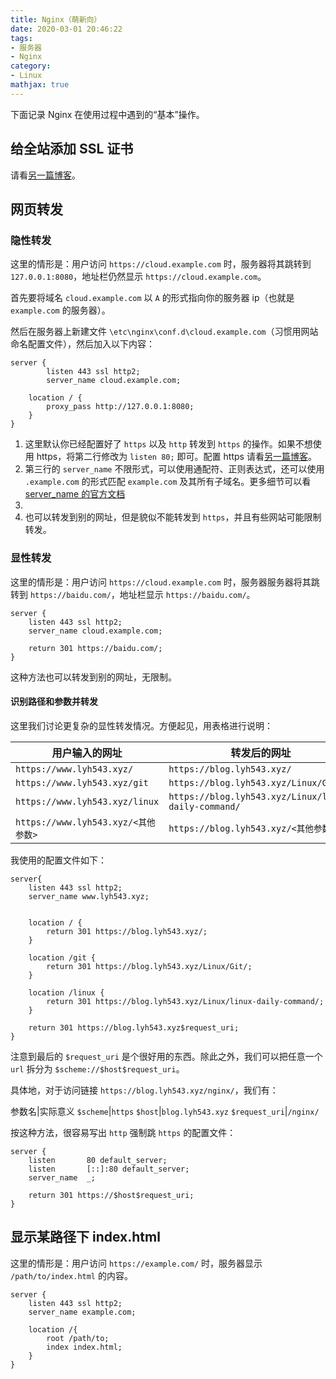 ```yaml
---
title: Nginx（萌新向）
date: 2020-03-01 20:46:22
tags:
- 服务器
- Nginx
category:
- Linux
mathjax: true
---
```


下面记录 Nginx 在使用过程中遇到的“基本”操作。

## 给全站添加 SSL 证书

请看[另一篇博客](../build-https-sites-with-nginx/)。

## 网页转发

### 隐性转发

这里的情形是：用户访问 `https://cloud.example.com` 时，服务器将其跳转到 `127.0.0.1:8080`，地址栏仍然显示 `https://cloud.example.com`。

首先要将域名 `cloud.example.com` 以 `A` 的形式指向你的服务器 ip（也就是 `example.com` 的服务器）。

然后在服务器上新建文件 `\etc\nginx\conf.d\cloud.example.com`（习惯用网站命名配置文件），然后加入以下内容：

```nginx
server {
        listen 443 ssl http2;
        server_name cloud.example.com;

    location / {
        proxy_pass http://127.0.0.1:8080;
    }
}
```

1. 这里默认你已经配置好了 `https` 以及 `http` 转发到 `https` 的操作。如果不想使用 https，将第二行修改为 `listen 80;` 即可。配置 https 请看[另一篇博客](../build-https-sites-with-nginx/)。
2. 第三行的 `server_name` 不限形式，可以使用通配符、正则表达式，还可以使用 `.example.com` 的形式匹配 `example.com` 及其所有子域名。更多细节可以看 [server_name 的官方文档]
3. [server_name 的官方文档]:(http://nginx.org/en/docs/http/server_names.html)
4. 也可以转发到别的网址，但是貌似不能转发到 `https`，并且有些网站可能限制转发。

### 显性转发

这里的情形是：用户访问 `https://cloud.example.com` 时，服务器服务器将其跳转到 `https://baidu.com/`，地址栏显示 `https://baidu.com/`。

```nginx
server {
    listen 443 ssl http2;
    server_name cloud.example.com;

    return 301 https://baidu.com/;
}
```

这种方法也可以转发到别的网址，无限制。

#### 识别路径和参数并转发

这里我们讨论更复杂的显性转发情况。方便起见，用表格进行说明：

用户输入的网址|转发后的网址
-|-
`https://www.lyh543.xyz/`|`https://blog.lyh543.xyz/`
`https://www.lyh543.xyz/git`|`https://blog.lyh543.xyz/Linux/Git/`
`https://www.lyh543.xyz/linux`|`https://blog.lyh543.xyz/Linux/linux-daily-command/`
`https://www.lyh543.xyz/<其他参数>`|`https://blog.lyh543.xyz/<其他参数>`

我使用的配置文件如下：

```nginx
server{
    listen 443 ssl http2;
    server_name www.lyh543.xyz;


    location / {
        return 301 https://blog.lyh543.xyz/;
    }

    location /git {
        return 301 https://blog.lyh543.xyz/Linux/Git/;
    }

    location /linux {
        return 301 https://blog.lyh543.xyz/Linux/linux-daily-command/;
    }

    return 301 https://blog.lyh543.xyz$request_uri;
}
```

注意到最后的 `$request_uri` 是个很好用的东西。除此之外，我们可以把任意一个 `url` 拆分为 `$scheme://$host$request_uri`。

具体地，对于访问链接 `https://blog.lyh543.xyz/nginx/`，我们有：

参数名|实际意义
`$scheme`|`https`
`$host`|`blog.lyh543.xyz`
`$request_uri`|`/nginx/`

按这种方法，很容易写出 `http` 强制跳 `https` 的配置文件：

```nginx
server {
    listen       80 default_server;
    listen       [::]:80 default_server;
    server_name  _;

    return 301 https://$host$request_uri;
}
```

## 显示某路径下 index.html

这里的情形是：用户访问 `https://example.com/` 时，服务器显示 `/path/to/index.html` 的内容。

```nginx
server {
    listen 443 ssl http2;
    server_name example.com;

    location /{
        root /path/to;
        index index.html;
    }
}
```